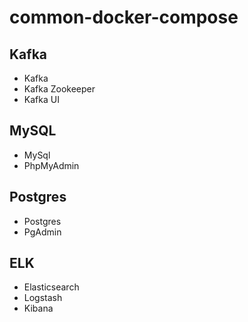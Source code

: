 # common-docker-compose

## Kafka
- Kafka
- Kafka Zookeeper
- Kafka UI

## MySQL
- MySql
- PhpMyAdmin

## Postgres
- Postgres
- PgAdmin

## ELK
- Elasticsearch
- Logstash
- Kibana